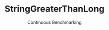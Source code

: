 ---
layout: default
title: StringGreaterThanLong
subtitle: Continuous Benchmarking
selected: String
expanded: Benchmarking
benchmark: /individual_results/StringGreaterThanLong.html
---